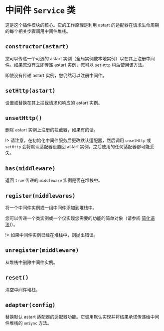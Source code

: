 # 中间件 `Service` 类

这是这个插件模块的核心。它的工作原理是利用 astart 的适配器在请求生命周期的每个相关步骤调用中间件堆栈。

## `constructor(astart)`

您可以传递一个可选的 astart 实例（全局实例或本地实例）以在其上注册中间件。如果您没有立即传递 astart 实例，您可以 `setHttp` 稍后使用该方法。

即使没有传递 astart 实例，您仍然可以注册中间件。

## `setHttp(astart)`

设置或替换在其上拦截请求和响应的 astart 实例。

## `unsetHttp()`

删除 astart 实例上注册的拦截器，如果有的话。

!> 请注意，在初始化中间件服务后更改默认适配器，然后调用 `unsetHttp` 或 `setHttp` 会将默认适配器设置回 astart 实例。之后使用的任何适配器都可能丢失。

## `has(middleware)`

返回 `true` 传递的 `middleware` 实例是否在堆栈中。

## `register(middlewares)`

将一个中间件实例或一组中间件添加到堆栈中。

您可以传递一个类实例或一个仅实现您需要的功能的简单对象（请参阅 [简化语法](simplified-syntax.md))）。

!> 如果中间件实例已经在堆栈中，则抛出错误。

## `unregister(middleware)`

从堆栈中删除中间件实例。

## `reset()`

清空中间件堆栈。

## `adapter(config)`

替换默认 astart 适配器的适配器功能。它调用默认实现并将结果承诺传递给中间件堆栈的 `onSync` 方法。
